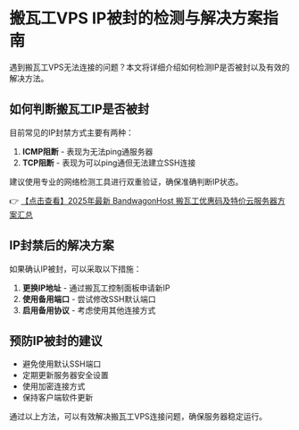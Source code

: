 # 搬瓦工VPS IP被封的检测与解决方案指南

遇到搬瓦工VPS无法连接的问题？本文将详细介绍如何检测IP是否被封以及有效的解决方法。

## 如何判断搬瓦工IP是否被封

目前常见的IP封禁方式主要有两种：

1. **ICMP阻断** - 表现为无法ping通服务器
2. **TCP阻断** - 表现为可以ping通但无法建立SSH连接

建议使用专业的网络检测工具进行双重验证，确保准确判断IP状态。

👉 [【点击查看】2025年最新 BandwagonHost 搬瓦工优惠码及特价云服务器方案汇总](https://bit.ly/banwagon)

## IP封禁后的解决方案

如果确认IP被封，可以采取以下措施：

1. **更换IP地址** - 通过搬瓦工控制面板申请新IP
2. **使用备用端口** - 尝试修改SSH默认端口
3. **启用备用协议** - 考虑使用其他连接方式

## 预防IP被封的建议

- 避免使用默认SSH端口
- 定期更新服务器安全设置
- 使用加密连接方式
- 保持客户端软件更新

通过以上方法，可以有效解决搬瓦工VPS连接问题，确保服务器稳定运行。